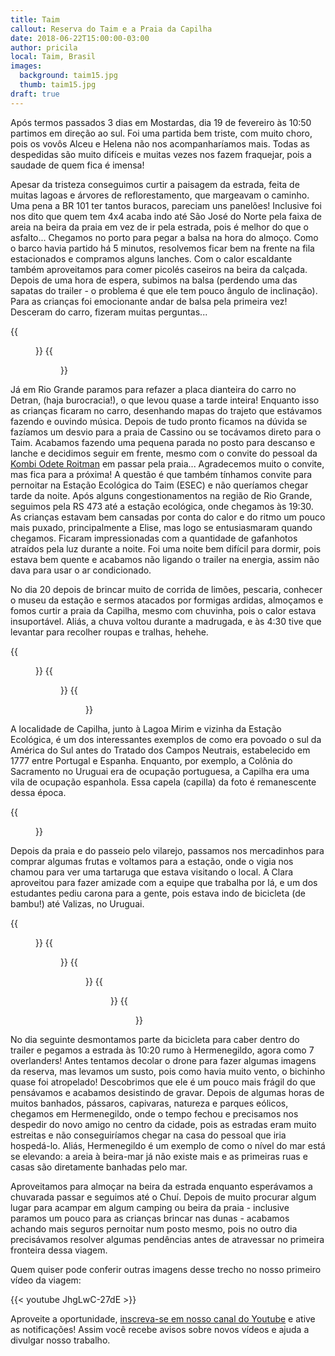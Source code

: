 ```yaml
---
title: Taim
callout: Reserva do Taim e a Praia da Capilha
date: 2018-06-22T15:00:00-03:00
author: pricila
local: Taim, Brasil
images:
  background: taim15.jpg
  thumb: taim15.jpg
draft: true
---
```

Após termos passados 3 dias em Mostardas, dia 19 de fevereiro às 10:50 partimos em direção ao sul. Foi uma partida bem triste, com muito choro, pois os vovôs Alceu e Helena não nos acompanharíamos mais. Todas as despedidas são muito difíceis e muitas vezes nos fazem fraquejar, pois a saudade de quem fica é imensa!

Apesar da tristeza conseguimos curtir a paisagem da estrada, feita de muitas lagoas e árvores de reflorestamento, que margeavam o caminho. Uma pena a BR 101 ter tantos buracos, pareciam uns panelões! Inclusive foi nos dito que quem tem 4x4 acaba indo até São José do Norte pela faixa de areia na beira da praia em vez de ir pela estrada, pois é melhor do que o asfalto... Chegamos no porto para pegar a balsa na hora do almoço. Como o barco havia partido há 5 minutos, resolvemos ficar bem na frente na fila estacionados e compramos alguns lanches. Com o calor escaldante também aproveitamos para comer picolés caseiros na beira da calçada. Depois de uma hora de espera, subimos na balsa (perdendo uma das sapatas do trailer - o problema é que ele tem pouco ângulo de inclinação). Para as crianças foi emocionante andar de balsa pela primeira vez! Desceram do carro, fizeram muitas perguntas...

<div class="clearfix">
{{<figure "taim2.jpg" "Casinha apertadinha na balsa" "float-left">}}
{{<figure "taim3.jpg" "Felicidade de estar andando de barco pela primeira vez" "float-right">}}
</div>

Já em Rio Grande paramos para refazer a placa dianteira do carro no Detran, (haja burocracia!), o que levou quase a tarde inteira! Enquanto isso as crianças ficaram no carro, desenhando mapas do trajeto que estávamos fazendo e ouvindo música. Depois de tudo pronto ficamos na dúvida se fazíamos um desvio para a praia de Cassino ou se tocávamos direto para o Taim. Acabamos fazendo uma pequena parada no posto para descanso e lanche e decidimos seguir em frente, mesmo com o convite do pessoal da [Kombi Odete Roitman](https://www.instagram.com/kombiodeteroitman/) em passar pela praia... Agradecemos muito o convite, mas fica para a próxima! A questão é que também tínhamos convite para pernoitar na Estação Ecológica do Taim (ESEC) e não queríamos chegar tarde da noite. Após alguns congestionamentos na região de Rio Grande, seguimos pela RS 473 até a estação ecológica, onde chegamos às 19:30. As crianças estavam bem cansadas por conta do calor e do ritmo um pouco mais puxado, principalmente a Elise, mas logo se entusiasmaram quando chegamos. Ficaram impressionadas com a quantidade de gafanhotos atraídos pela luz durante a noite. Foi uma noite bem difícil para dormir, pois estava bem quente e acabamos não ligando o trailer na energia, assim não dava para usar o ar condicionado.

No dia 20 depois de brincar muito de corrida de limões, pescaria, conhecer o museu da estação e sermos atacados por formigas ardidas, almoçamos e fomos curtir a praia da Capilha, mesmo com chuvinha, pois o calor estava insuportável. Aliás, a chuva voltou durante a madrugada, e às 4:30 tive que levantar para recolher roupas e tralhas, hehehe.

<div class="clearfix">
{{<figure "taim6.jpg" "Museu da reserva do Taim" "float-left">}}
{{<figure "taim8.jpg" "Olha que amor os jogos de tabuleiro disponíveis!" "float-right">}}
{{<figure "taim9.jpg" "As crianças se divertiram muito" "float-center">}}
</div>

A localidade de Capilha, junto à Lagoa Mirim e vizinha da Estação Ecológica, é um dos interessantes exemplos de como era povoado o sul da América do Sul antes do Tratado dos Campos Neutrais, estabelecido em 1777 entre Portugal e Espanha. Enquanto, por exemplo, a Colônia do Sacramento no Uruguai era de ocupação portuguesa, a Capilha era uma vila de ocupação espanhola. Essa capela (capilla) da foto é remanescente dessa época.

<div class="clearfix">
{{<figure "taim15.jpg" "Capela da Praia da Capilha" "float-center">}}
</div>

Depois da praia e do passeio pelo vilarejo, passamos nos mercadinhos para comprar algumas frutas e voltamos para a estação, onde o vigia nos chamou para ver uma tartaruga que estava visitando o local. A Clara aproveitou para fazer amizade com a equipe que trabalha por lá, e um dos estudantes pediu carona para a gente, pois estava indo de bicicleta (de bambu!) até Valizas, no Uruguai. 

<div class="clearfix">
{{<figure "taim11.jpg" "Bebê à milanesa" "float-left">}}
{{<figure "taim12.jpg" "A partir de agora só queremos praia de lagoa" "float-right">}}
{{<figure "taim13.jpg" "Mais uma criança à milanesa" "float-left">}}
{{<figure "taim14.jpg" "Quem chegar por último é mulher do padre" "float-right">}}
{{<figure "taim10.jpg" "Chuvinha não atrapalha na hora da praia" "float-center">}}
</div>

No dia seguinte desmontamos parte da bicicleta para caber dentro do trailer e pegamos a estrada às 10:20 rumo à Hermenegildo, agora como 7 overlanders! Antes tentamos decolar o drone para fazer algumas imagens da reserva, mas levamos um susto, pois como havia muito vento, o bichinho quase foi atropelado! Descobrimos que ele é um pouco mais frágil do que pensávamos e acabamos desistindo de gravar. Depois de algumas horas de muitos banhados, pássaros, capivaras, natureza e parques eólicos, chegamos em Hermenegildo, onde o tempo fechou e precisamos nos despedir do novo amigo no centro da cidade, pois as estradas eram muito estreitas e não conseguiríamos chegar na casa do pessoal que iria hospedá-lo. Aliás, Hermenegildo é um exemplo de como o nível do mar está se elevando: a areia à beira-mar já não existe mais e as primeiras ruas e casas são diretamente banhadas pelo mar.

Aproveitamos para almoçar na beira da estrada enquanto esperávamos a chuvarada passar e seguimos até o Chuí. Depois de muito procurar algum lugar para acampar em algum camping ou beira da praia - inclusive paramos um pouco para as crianças brincar nas dunas - acabamos achando mais seguros pernoitar num posto mesmo, pois no outro dia precisávamos resolver algumas pendências antes de atravessar no primeira fronteira dessa viagem.

Quem quiser pode conferir outras imagens desse trecho no nosso primeiro vídeo da viagem:

{{< youtube JhgLwC-27dE >}} 

Aproveite a oportunidade, [inscreva-se em nosso canal do Youtube](https://www.youtube.com/6overlanders?sub_confirmation=1) e ative as notificações! Assim você recebe avisos sobre novos vídeos e ajuda a divulgar nosso trabalho.

